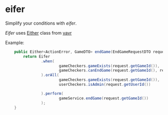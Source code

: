 # eifer

Simplify your conditions with _eifer_.

_Eifer_ uses [Either](https://www.vavr.io/vavr-docs/#_either) class from [vavr](https://github.com/vavr-io/vavr/)

Example:

```java
    public Either<ActionError, GameDTO> endGame(EndGameRequestDTO request) {
        return Eifer
                .when(
                        gameCheckers.gameExists(request.getGameId()),
                        gameCheckers.canEndGame(request.getGameId(), request.getUserId())
                ).orAll(
                        gameCheckers.gameExists(request.getGameId()),
                        userCheckers.isAdmin(request.getUserId())

                ).perform(
                        gameService.endGame(request.getGameId())
                );
    }
```